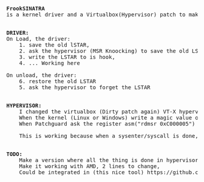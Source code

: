 <pre>
<b>FrookSINATRA</b>
is a kernel driver and a Virtualbox(Hypervisor) patch to make possible hook of the LSTAR, even with patchguard (Windows 8.1 on July 2014) activated.


<b>DRIVER:</b>
On Load, the driver:
	1. save the old lSTAR,
	2. ask the hypervisor (MSR Knoocking) to save the old LSTAR too,
	3. write the LSTAR to is hook,
	4. ... Working here

On unload, the driver:
	6. restore the old LSTAR
	5. ask the hypervisor to forget the LSTAR
	
	
<b>HYPERVISOR:</b>
	I changed the virtualbox (Dirty patch again) VT-X hypervisor HMVMXR0.cpp, to intercept read and write of MSR.
	When the kernel (Linux or Windows) write a magic value on a magic MSR, the LSTAR is stored.
	When Patchguard ask the register asm("rdmsr 0xC000005") http://pastebin.com/mGbFHkk5, the hypervisor intercept the read, and give the value stored, even if it was hooked by a driver :p
	
	This is working because when a sysenter/syscall is done, the LSTAR MSR isn't read via rdmsr, and hypervisor isn't call. So the given LSTAR value is the hook (if hooked).
	

<b>TODO:</b>
	Make a version where all the thing is done in hypervisor, write the hook EIP in a magic MSR...
	Make it working with AMD, 2	lines to change,
	Could be integrated in (this nice tool) https://github.com/zer0mem/MiniHyperVisorProject, to make it working on a live Windows (pluePill+Intercept R/W MSR+frookSINATRA = Rootkit ;p)
</pre>
